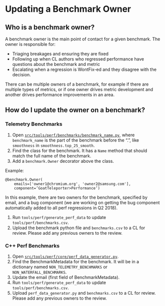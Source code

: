 # Updating a Benchmark Owner

## Who is a benchmark owner?
A benchmark owner is the main point of contact for a given benchmark. The owner is responsible for:

- Triaging breakages and ensuring they are fixed
- Following up when CL authors who regressed performance have questions about the benchmark and metric
- Escalating when a regression is WontFix-ed and they disagree with the decision.

There can be multiple owners of a benchmark, for example if there are multiple types of metrics, or if one owner drives metric development and another drives performance improvements in an area.

## How do I update the owner on a benchmark?

### Telemetry Benchmarks
1. Open [`src/tools/perf/benchmarks/benchmark_name.py`](https://cs.chromium.org/chromium/src/tools/perf/benchmarks), where `benchmark_name` is the part of the benchmark before the “.”, like `smoothness`  in `smoothness.top_25_smooth`.
1. Find the class for the benchmark. It has a `Name` method that should match the full name of the benchmark.
1. Add a `benchmark.Owner` decorator above the class.

  Example:

  ```
  @benchmark.Owner(
      emails=['owner1@chromium.org', 'owner2@samsung.com'],
      component=’GoatTeleporter>Performance’)
  ```

  In this example, there are two owners for the benchmark, specified by email, and a bug component (we are working on getting the bug component automatically added to all perf regressions in Q2 2018).

1. Run `tools/perf/generate_perf_data` to update `tools/perf/benchmarks.csv`.
1. Upload the benchmark python file and `benchmarks.csv` to a CL for review. Please add any previous owners to the review.

### C++ Perf Benchmarks
1. Open [`src/tools/perf/core/perf_data_generator.py`](https://cs.chromium.org/chromium/src/tools/perf/core/perf_data_generator.py).
1. Find the BenchmarkMetadata for the benchmark. It will be in a dictionary named `NON_TELEMETRY_BENCHMARKS` or `NON_WATERFALL_BENCHMARKS`.
1. Update the email (first field of BenchmarkMetadata).
1. Run `tools/perf/generate_perf_data` to update `tools/perf/benchmarks.csv`.
1. Upload `perf_data_generator.py` and `benchmarks.csv` to a CL for review. Please add any previous owners to the review.
